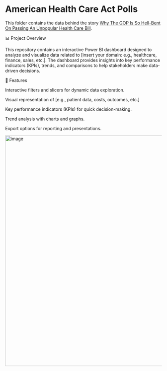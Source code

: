 # American Health Care Act Polls

This folder contains the data behind the story [Why The GOP Is So Hell-Bent On Passing An Unpopular Health Care Bill](https://fivethirtyeight.com/features/why-the-gop-is-so-hell-bent-on-passing-an-unpopular-health-care-bill).

📊 Project Overview

This repository contains an interactive Power BI dashboard designed to analyze and visualize data related to [insert your domain: e.g., healthcare, finance, sales, etc.].
The dashboard provides insights into key performance indicators (KPIs), trends, and comparisons to help stakeholders make data-driven decisions.

🚀 Features

Interactive filters and slicers for dynamic data exploration.

Visual representation of [e.g., patient data, costs, outcomes, etc.]

Key performance indicators (KPIs) for quick decision-making.

Trend analysis with charts and graphs.

Export options for reporting and presentations.

<img width="1326" height="743" alt="image" src="https://github.com/user-attachments/assets/6b2637da-7022-4dcb-ad68-dd26488598ab" />
